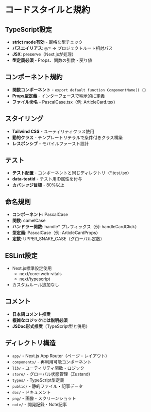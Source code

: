 # コードスタイルと規約

## TypeScript設定
- **strict mode有効** - 厳格な型チェック
- **パスエイリアス**: `@/*` → プロジェクトルート相対パス
- **JSX**: preserve（Next.jsが処理）
- **型定義必須** - Props、関数の引数・戻り値

## コンポーネント規約
- **関数コンポーネント** - `export default function ComponentName() {}`
- **Props型定義** - インターフェースで明示的に定義
- **ファイル命名** - PascalCase.tsx（例: ArticleCard.tsx）

## スタイリング
- **Tailwind CSS** - ユーティリティクラス使用
- **動的クラス** - テンプレートリテラルで条件付きクラス構築
- **レスポンシブ** - モバイルファースト設計

## テスト
- **テスト配置** - コンポーネントと同じディレクトリ（*.test.tsx）
- **data-testid** - テスト用ID属性を付与
- **カバレッジ目標** - 80%以上

## 命名規則
- **コンポーネント**: PascalCase
- **関数**: camelCase
- **ハンドラー関数**: handle* プレフィックス（例: handleCardClick）
- **型定義**: PascalCase（例: ArticleCardProps）
- **定数**: UPPER_SNAKE_CASE（グローバル定数）

## ESLint設定
- Next.js標準設定使用
  - next/core-web-vitals
  - next/typescript
- カスタムルール追加なし

## コメント
- **日本語コメント推奨**
- **複雑なロジックには説明必須**
- **JSDoc形式推奨**（TypeScript型と併用）

## ディレクトリ構造
- `app/` - Next.js App Router（ページ・レイアウト）
- `components/` - 再利用可能コンポーネント
- `lib/` - ユーティリティ関数・ロジック
- `store/` - グローバル状態管理（Zustand）
- `types/` - TypeScript型定義
- `public/` - 静的ファイル・記事データ
- `doc/` - ドキュメント
- `png/` - 画像・スクリーンショット
- `note/` - 開発記録・Note記事
